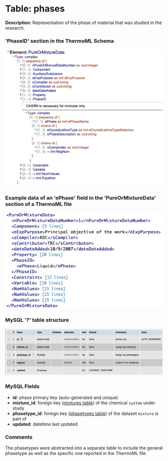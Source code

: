 # Table: phases

**Description**: Representation of the phase of material that was studied in the research.

### 'PhaseID' section in the ThermoML Schema
![ThermoML Schema](../images/thermoml/thermoml_schema_phase.jpg)

### Example data of an 'ePhase' field in the 'PureOrMixtureData' section of a ThermoML file
![ThermoML Example](../images/thermoml/thermoml_example_phase.jpg)

### MySQL '?' table structure
![MySQL Structure](../images/mysql/mysql_phases.jpg)

### MySQL Fields
* **id**: phase primary key (auto-generated and unique)
* **mixture_id**: foreign key ([mixtures table](table_mixtures.md)) of the chemical `system` under study
* **phasetype_id**: foreign key ([phasetypes table](table_phasetypes.md)) of the dataset `mixture` is part of
* **updated**: datetime last updated

### Comments
The phasetypes were abstracted into a separate table to include the general phasetype as well as the specific
one reported in the ThermoML file.